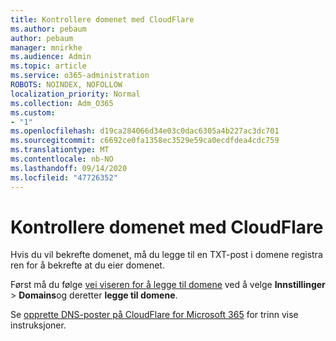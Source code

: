 ```yaml
---
title: Kontrollere domenet med CloudFlare
ms.author: pebaum
author: pebaum
manager: mnirkhe
ms.audience: Admin
ms.topic: article
ms.service: o365-administration
ROBOTS: NOINDEX, NOFOLLOW
localization_priority: Normal
ms.collection: Adm_O365
ms.custom:
- "1"
ms.openlocfilehash: d19ca284066d34e03c0dac6305a4b227ac3dc701
ms.sourcegitcommit: c6692ce0fa1358ec3529e59ca0ecdfdea4cdc759
ms.translationtype: MT
ms.contentlocale: nb-NO
ms.lasthandoff: 09/14/2020
ms.locfileid: "47726352"
---
```

# <a name="verify-your-domain-with-cloudflare"></a>Kontrollere domenet med CloudFlare

Hvis du vil bekrefte domenet, må du legge til en TXT-post i domene registra ren for å bekrefte at du eier domenet. 

Først må du følge [vei viseren for å legge til domene](https://portal.office.com/adminportal/home#/Domains) ved å velge **Innstillinger** \> **Domains**og deretter **legge til domene**.
  
Se [opprette DNS-poster på CloudFlare for Microsoft 365](https://docs.microsoft.com/microsoft-365/admin/dns/create-dns-records-at-cloudflare) for trinn vise instruksjoner.